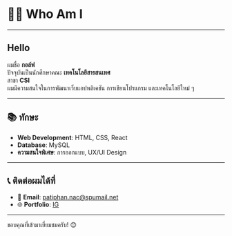 # 🙋‍♂️ Who Am I

---

## Hello

ผมชื่อ **กอล์ฟ**  
ปัจจุบันเป็นนักศึกษาคณะ **เทคโนโลยีสารสนเทศ**  
สาขา **CSI**  
ผมมีความสนใจในการพัฒนาเว็บแอปพลิเคชัน การเขียนโปรแกรม และเทคโนโลยีใหม่ ๆ

---

## 📚 ทักษะ

- **Web Development**: HTML, CSS, React
- **Database**: MySQL
- **ความสนใจพิเศษ**: การออกแบบ, UX/UI Design

---

## 📞 ติดต่อผมได้ที่

- 📧 **Email**: patiphan.nac@spumail.net
- 🌐 **Portfolio**: [IG](https://www.instagram.com/gptp_/?hl=en)

---

ขอบคุณที่เข้ามาเยี่ยมชมครับ! 😊
